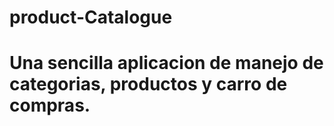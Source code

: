 # product-Catalogue
# Una sencilla aplicacion de manejo de categorias, productos y carro de compras.
